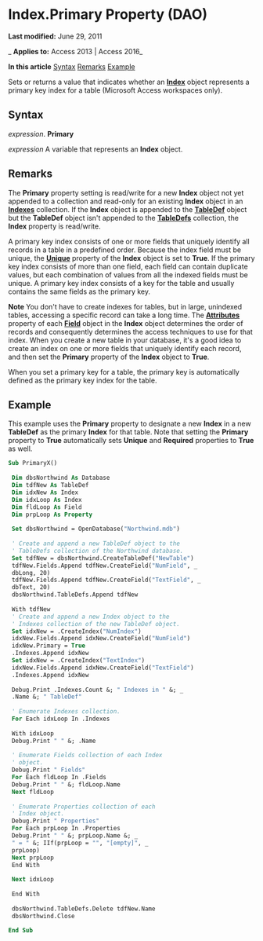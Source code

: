 
# Index.Primary Property (DAO)

 **Last modified:** June 29, 2011

 _ **Applies to:** Access 2013 | Access 2016_

 **In this article**
[Syntax](#sectionSection0)
[Remarks](#sectionSection1)
[Example](#sectionSection2)


Sets or returns a value that indicates whether an  **[Index](92c32cad-ec8a-1243-1d18-83f50b269ecb.md)** object represents a primary key index for a table (Microsoft Access workspaces only).

## Syntax
<a name="sectionSection0"> </a>

 _expression_. **Primary**

 _expression_ A variable that represents an **Index** object.


## Remarks
<a name="sectionSection1"> </a>

The  **Primary** property setting is read/write for a new **Index** object not yet appended to a collection and read-only for an existing **Index** object in an **[Indexes](26450e85-c79d-b12a-d760-dfc89c37f36c.md)** collection. If the **Index** object is appended to the **[TableDef](715146b6-c62a-abff-28ee-e6bbe3c08adf.md)** object but the **TableDef** object isn't appended to the **[TableDefs](a2986b02-0437-d6ac-7bbb-c43f5225c3fc.md)** collection, the **Index** property is read/write.

A primary key index consists of one or more fields that uniquely identify all records in a table in a predefined order. Because the index field must be unique, the  **[Unique](a4486da5-8a1a-b4fc-0e07-e65cd2e726f6.md)** property of the **Index** object is set to **True**. If the primary key index consists of more than one field, each field can contain duplicate values, but each combination of values from all the indexed fields must be unique. A primary key index consists of a key for the table and usually contains the same fields as the primary key.




 **Note**  You don't have to create indexes for tables, but in large, unindexed tables, accessing a specific record can take a long time. The  **[Attributes](8e6f6afb-1a89-7315-c129-cf7ff19e0ca9.md)** property of each **[Field](47282ce2-9b49-ccf9-ad37-c4bb25cfd037.md)** object in the **Index** object determines the order of records and consequently determines the access techniques to use for that index. When you create a new table in your database, it's a good idea to create an index on one or more fields that uniquely identify each record, and then set the **Primary** property of the **Index** object to **True**.

When you set a primary key for a table, the primary key is automatically defined as the primary key index for the table.


## Example
<a name="sectionSection2"> </a>

This example uses the  **Primary** property to designate a new **Index** in a new **TableDef** as the primary **Index** for that table. Note that setting the **Primary** property to **True** automatically sets **Unique** and **Required** properties to **True** as well.


```vb
Sub PrimaryX() 
 
 Dim dbsNorthwind As Database 
 Dim tdfNew As TableDef 
 Dim idxNew As Index 
 Dim idxLoop As Index 
 Dim fldLoop As Field 
 Dim prpLoop As Property 
 
 Set dbsNorthwind = OpenDatabase("Northwind.mdb") 
 
 ' Create and append a new TableDef object to the 
 ' TableDefs collection of the Northwind database. 
 Set tdfNew = dbsNorthwind.CreateTableDef("NewTable") 
 tdfNew.Fields.Append tdfNew.CreateField("NumField", _ 
 dbLong, 20) 
 tdfNew.Fields.Append tdfNew.CreateField("TextField", _ 
 dbText, 20) 
 dbsNorthwind.TableDefs.Append tdfNew 
 
 With tdfNew 
 ' Create and append a new Index object to the 
 ' Indexes collection of the new TableDef object. 
 Set idxNew = .CreateIndex("NumIndex") 
 idxNew.Fields.Append idxNew.CreateField("NumField") 
 idxNew.Primary = True 
 .Indexes.Append idxNew 
 Set idxNew = .CreateIndex("TextIndex") 
 idxNew.Fields.Append idxNew.CreateField("TextField") 
 .Indexes.Append idxNew 
 
 Debug.Print .Indexes.Count &; " Indexes in " &; _ 
 .Name &; " TableDef" 
 
 ' Enumerate Indexes collection. 
 For Each idxLoop In .Indexes 
 
 With idxLoop 
 Debug.Print " " &; .Name 
 
 ' Enumerate Fields collection of each Index 
 ' object. 
 Debug.Print " Fields" 
 For Each fldLoop In .Fields 
 Debug.Print " " &; fldLoop.Name 
 Next fldLoop 
 
 ' Enumerate Properties collection of each 
 ' Index object. 
 Debug.Print " Properties" 
 For Each prpLoop In .Properties 
 Debug.Print " " &; prpLoop.Name &; _ 
 " = " &; IIf(prpLoop = "", "[empty]", _ 
 prpLoop) 
 Next prpLoop 
 End With 
 
 Next idxLoop 
 
 End With 
 
 dbsNorthwind.TableDefs.Delete tdfNew.Name 
 dbsNorthwind.Close 
 
End Sub
```

